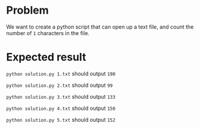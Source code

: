 # Problem
We want to create a python script that can open up a text file, and count the number of `1` characters in the file.

# Expected result
`python solution.py 1.txt` should output `190`

`python solution.py 2.txt` should output `99`

`python solution.py 3.txt` should output `133`

`python solution.py 4.txt` should output `150`

`python solution.py 5.txt` should output `152`

